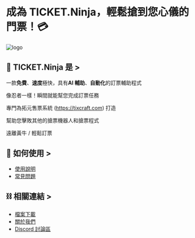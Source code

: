 # 成為 **TICKET.Ninja**，輕鬆搶到您心儀的門票！💳

![logo](https://i.imgur.com/8t7yK6R.jpg)

## 📣 TICKET.Ninja 是 >

一款**免費**、**速度**極快，具有**AI 輔助**、**自動化**的訂票輔助程式

像忍者一樣！瞬間就能幫您完成訂票任務

專門為拓元售票系統 (https://tixcraft.com) 打造

幫助您擊敗其他的搶票機器人和搶票程式

遠離黃牛 / 輕鬆訂票

## 📕 如何使用 >

- [使用說明](https://ticketninja.club/guide/)
- [常見問題](https://ticketninja.club/faq/)

## ⛓ 相關連結 >

- [檔案下載](https://ticketninja.club/download/)
- [關於我們](https://ticketninja.club/about/)
- [Discord 討論區](https://discord.gg/bCUaHhqGcp/)
